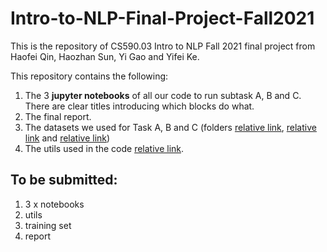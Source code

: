# Intro-to-NLP-Final-Project-Fall2021

This is the repository of CS590.03 Intro to NLP Fall 2021 final project from Haofei Qin, Haozhan Sun, Yi Gao and Yifei Ke.

This repository contains the following:

1. The 3 **jupyter notebooks** of all our code to run subtask A, B and C. There are clear titles introducing which blocks do what.
2. The final report.
3. The datasets we used for Task A, B and C (folders [relative link](TaskA_data), [relative link](TaskB_data) and [relative link](TaskC_data))
4. The utils used in the code [relative link](src).

## To be submitted:
1. 3 x notebooks
2. utils
3. training set
4. report
